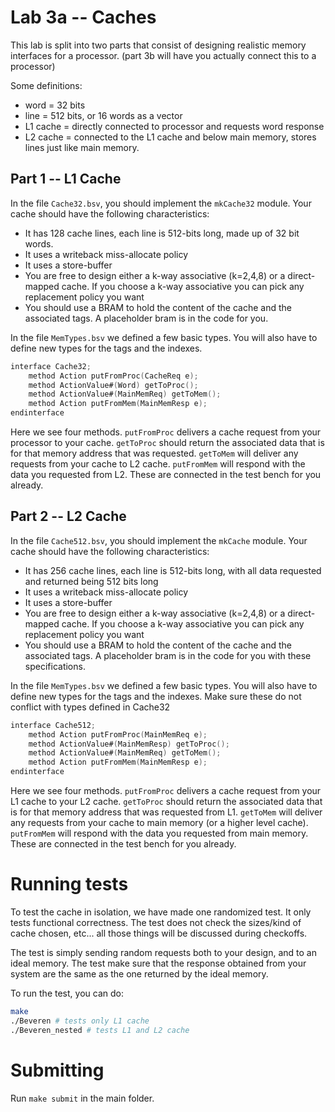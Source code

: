 # Lab 3a -- Caches

This lab is split into two parts that consist of designing realistic memory interfaces for a processor. (part 3b will have you actually connect this to a processor)

Some definitions:
* word = 32 bits
* line = 512 bits, or 16 words as a vector
* L1 cache = directly connected to processor and requests word response
* L2 cache = connected to the L1 cache and below main memory, stores lines just like main memory.

## Part 1 -- L1 Cache

In the file `Cache32.bsv`, you should implement the `mkCache32` module. Your cache should have the following characteristics:
- It has 128 cache lines, each line is 512-bits long, made up of 32 bit words.
- It uses a writeback miss-allocate policy
- It uses a store-buffer
- You are free to design either a k-way associative (k=2,4,8) or a direct-mapped cache. If you choose a k-way associative you can pick any replacement policy you want
- You should use a BRAM to hold the content of the cache and the associated tags. A placeholder bram is in the code for you.

In the file `MemTypes.bsv` we defined a few basic types.
You will also have to define new types for the tags and the indexes.



```verilog
interface Cache32;
    method Action putFromProc(CacheReq e);
    method ActionValue#(Word) getToProc();
    method ActionValue#(MainMemReq) getToMem();
    method Action putFromMem(MainMemResp e);
endinterface
```

Here we see four methods. `putFromProc` delivers a cache request from your processor to your cache. `getToProc` should return the associated data that is for that memory address that was requested. `getToMem` will deliver any requests from your cache to L2 cache. `putFromMem` will respond with the data you requested from L2. These are connected in the test bench for you already.


## Part 2 -- L2 Cache

In the file `Cache512.bsv`, you should implement the `mkCache` module. Your cache should have the following characteristics:
- It has 256 cache lines, each line is 512-bits long, with all data requested and returned being 512 bits long
- It uses a writeback miss-allocate policy
- It uses a store-buffer
- You are free to design either a k-way associative (k=2,4,8) or a direct-mapped cache. If you choose a k-way associative you can pick any replacement policy you want
- You should use a BRAM to hold the content of the cache and the associated tags. A placeholder bram is in the code for you with these specifications.

In the file `MemTypes.bsv` we defined a few basic types.
You will also have to define new types for the tags and the indexes. Make sure these do not conflict with types defined in Cache32


```verilog
interface Cache512;
    method Action putFromProc(MainMemReq e);
    method ActionValue#(MainMemResp) getToProc();
    method ActionValue#(MainMemReq) getToMem();
    method Action putFromMem(MainMemResp e);
endinterface
```

Here we see four methods. `putFromProc` delivers a cache request from your L1 cache to your L2 cache. `getToProc` should return the associated data that is for that memory address that was requested from L1. `getToMem` will deliver any requests from your cache to main memory (or a higher level cache). `putFromMem` will respond with the data you requested from main memory. These are connected in the test bench for you already.


# Running tests

To test the cache in isolation, we have made one randomized test. It only tests functional correctness. The test does not check the sizes/kind of cache chosen, etc... all those things will be discussed during checkoffs.

The test is simply sending random requests both to your design, and to an ideal memory. The test make sure that the response obtained from your system are the same as the one returned by the ideal memory.

To run the test, you can do:

```bash
make
./Beveren # tests only L1 cache
./Beveren_nested # tests L1 and L2 cache
```

# Submitting
Run `make submit` in the main folder.
